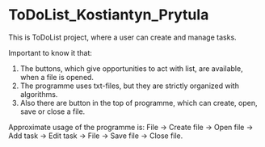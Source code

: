 # ToDoList_Kostiantyn_Prytula

This is ToDoList project, where a user can create and manage tasks.  

Important to know it that:  
1. The buttons, which give opportunities to act with list, are available, when a file is opened.
2. The programme uses txt-files, but they are strictly organized with algorithms.
3. Also there are button in the top of programme, which can create, open, save or close a file.

Approximate usage of the programme is: File -> Create file -> Open file -> Add task -> Edit task -> File -> Save file -> Close file.

